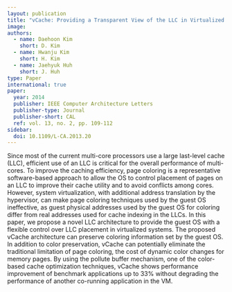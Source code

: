 ```yaml
---
layout: publication
title: "vCache: Providing a Transparent View of the LLC in Virtualized Environments"
image: 
authors:
  - name: Daehoon Kim
    short: D. Kim
  - name: Hwanju Kim
    short: H. Kim
  - name: Jaehyuk Huh
    short: J. Huh
type: Paper
international: true
paper:
  year: 2014  
  publisher: IEEE Computer Architecture Letters
  publisher-type: Journal
  publisher-short: CAL
  ref: vol. 13, no. 2, pp. 109-112
sidebar:
  doi: 10.1109/L-CA.2013.20
---
```


Since most of the current multi-core processors use a large last-level cache (LLC), efficient use of an LLC is critical for the overall performance of multi-cores. To improve the caching efficiency, page coloring is a representative software-based approach to allow the OS to control placement of pages on an LLC to improve their cache utility and to avoid conflicts among cores. However, system virtualization, with additional address translation by the hypervisor, can make page coloring techniques used by the guest OS ineffective, as guest physical addresses used by the guest OS for coloring differ from real addresses used for cache indexing in the LLCs. In this paper, we propose a novel LLC architecture to provide the guest OS with a flexible control over LLC placement in virtualized systems. The proposed vCache architecture can preserve coloring information set by the guest OS. In addition to color preservation, vCache can potentially eliminate the traditional limitation of page coloring, the cost of dynamic color changes for memory pages. By using the pollute buffer mechanism, one of the color-based cache optimization techniques, vCache shows performance improvement of benchmark applications up to 33% without degrading the performance of another co-running application in the VM.
